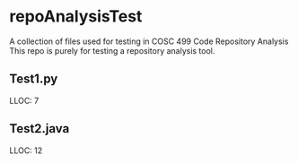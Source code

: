 # repoAnalysisTest
A collection of files used for testing in COSC 499 Code Repository Analysis
This repo is purely for testing a repository analysis tool.

## Test1.py
LLOC: 7

## Test2.java
LLOC: 12
